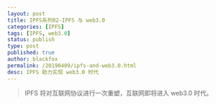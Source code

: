 ```yaml
---
layout: post
title: IPFS系列02-IPFS 与 web3.0
categories: [IPFS]
tags: [IPFS, web3.0]
status: publish
type: post
published: true
author: blackfox
permalink: /20190409/ipfs-and-web3.0.html
desc: IPFS 助力实现 web3.0 时代
---
```


> IPFS 将对互联网协议进行一次重塑，互联网即将进入 web3.0 时代。


